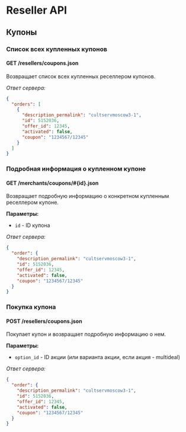 Reseller API
============

Купоны
------

### Список всех купленных купонов

#### GET /resellers/coupons.json

Возвращает список всех купленных реселлером купонов.

*Ответ сервера:*

```json
{
  "orders": [
    {
      "description_permalink": "cultservmoscow3-1",
      "id": 5152036,
      "offer_id": 12345,
      "activated": false,
      "coupon": "1234567/12345"
    }
  ]
}
```

### Подробная информация о купленном купоне

#### GET /merchants/coupons/#{id}.json

Возвращает подробную информацию о конкретном купленным реселлером купоне.

**Параметры:**

- ``id`` - ID купона

*Ответ сервера:*

```json
{
  "order": {
    "description_permalink": "cultservmoscow3-1",
    "id": 5152036,
    "offer_id": 12345,
    "activated": false,
    "coupon": "1234567/12345"
  }
}
```


### Покупка купона

#### POST /resellers/coupons.json

Покупает купон и возвращает подробную информацию о нем.

**Параметры:**

- ``option_id`` - ID акции (или варианта акции, если акция - multideal)

*Ответ сервера:*

```json
{
  "order": {
    "description_permalink": "cultservmoscow3-1",
    "id": 5152036,
    "offer_id": 12345,
    "activated": false,
    "coupon": "1234567/12345"
  }
}
```